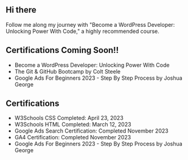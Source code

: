 ## Hi there

Follow me along my journey with "Become a WordPress Developer: Unlocking Power With Code," a highly recommended course.

## Certifications Coming Soon!!
- Become a WordPress Developer: Unlocking Power With Code  
- The Git & GitHub Bootcamp by Colt Steele
- Google Ads For Beginners 2023 - Step By Step Process by Joshua George

## Certifications
- W3Schools CSS Completed: April 23, 2023
- W3Schools HTML Completed: March 12, 2023
- Google Ads Search Certification: Completed November 2023
- GA4 Certification: Completed November 2023
- Google Ads For Beginners 2023 - Step By Step Process by Joshua George
  




